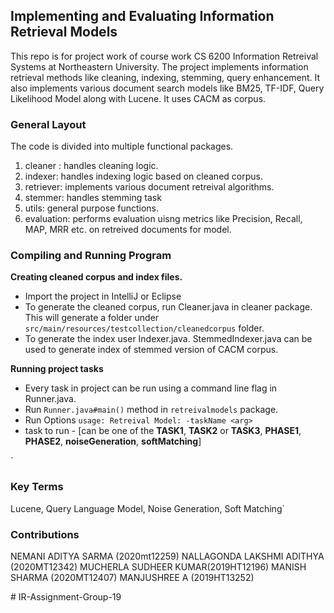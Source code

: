 ## Implementing and Evaluating Information Retrieval Models
This repo is for project work of course work CS 6200 Information Retreival Systems at Northeastern University. The project implements information retrieval methods like cleaning, indexing, stemming, query enhancement. It also implements various document search models like BM25, TF-IDF, Query Likelihood Model along with Lucene. It uses CACM as corpus.


### General Layout

The code is divided into multiple functional packages.

 1. cleaner : handles cleaning logic.
 2. indexer: handles indexing logic based on cleaned corpus.
 3. retriever: implements various document retreival algorithms.
 4. stemmer: handles stemming task
 5. utils: general purpose functions.
 6. evaluation: performs evaluation uisng metrics like Precision, Recall, MAP, MRR etc. on retreived documents for model.

### Compiling and Running Program

**Creating cleaned corpus and index files.**
- Import the project in IntelliJ or Eclipse
- To generate the cleaned corpus, run Cleaner.java in cleaner package. This will generate a folder under `src/main/resources/testcollection/cleanedcorpus` folder.
- To generate the index user Indexer.java. StemmedIndexer.java can be used to generate index of stemmed version of CACM corpus.


**Running project tasks**

 - Every task in project can be run using a command line flag in Runner.java.
 - Run `Runner.java#main()` method in `retreivalmodels` package.
 - Run Options `usage: Retreival Model: -taskName <arg>`   
  - task to run - [can be one of the __TASK1__, __TASK2__ or __TASK3__,
      __PHASE1__, __PHASE2__, __noiseGeneration__, __softMatching__]
      

`
### Key Terms
 Lucene, Query Language Model, Noise Generation, Soft Matching`
 

### Contributions
NEMANI ADITYA SARMA (2020mt12259)
NALLAGONDA LAKSHMI ADITHYA (2020MT12342)
MUCHERLA SUDHEER KUMAR(2019HT12196)
MANISH SHARMA (2020MT12407)
MANJUSHREE A (2019HT13252)


#   I R - A s s i g n m e n t - G r o u p - 1 9  
 